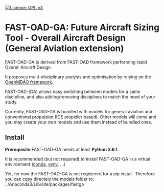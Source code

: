 [![License: GPL v3](https://img.shields.io/badge/License-GPLv3-blue.svg)](https://www.gnu.org/licenses/gpl-3.0)

FAST-OAD-GA: Future Aircraft Sizing Tool - Overall Aircraft Design (General Aviation extension)
===============================================================================================

FAST-OAD-GA is derived from FAST-OAD framework performing rapid Overall Aircraft Design.

It proposes multi-disciplinary analysis and optimisation by relying on
the [OpenMDAO framework](https://openmdao.org/).

FAST-OAD-(GA) allows easy switching between models for a same discipline, and
also adding/removing disciplines to match the need of your study.

Currently, FAST-OAD-GA is bundled with models for general aviation and conventional
propulsion (ICE propeller based). Other models will come and you may create
your own models and use them instead of bundled ones.

Install
-------

**Prerequisite**:FAST-OAD-GA needs at least **Python 3.6.1**.

It is recommended (but not required) to install FAST-OAD-GA in a virtual
environment ([conda](https://docs.conda.io/en/latest/),
[venv](https://docs.python.org/3.7/library/venv.html), ...)

Yet, for now the FAST-OAD-GA is not registered for a pip install.
Therefore you can copy directely the models folder to:
../Anaconda3/Lib/site/packages/fastga
